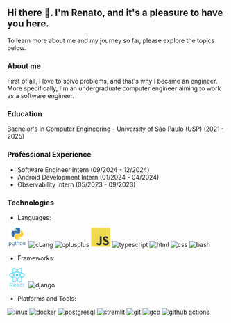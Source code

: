 ## Hi there 👋. I'm Renato, and it's a pleasure to have you here.

To learn more about me and my journey so far, please explore the topics below.

### About me

First of all, I love to solve problems, and that's why I became an engineer. More specifically, I'm an undergraduate computer engineer aiming to work as a software engineer.

### Education

Bachelor's in Computer Engineering - University of São Paulo (USP) (2021 - 2025)

### Professional Experience

*  Software Engineer Intern (09/2024 - 12/2024)
*  Android Development Intern (01/2024 -  04/2024)
*  Observability Intern (05/2023 - 09/2023)

### Technologies

* Languages:
<!--
* Python
* JavaScript
* C/C++
* Kotlin
* HTML
* CSS
* SQL
* VHDL
-->

<p align="left">
<img src="https://raw.githubusercontent.com/devicons/devicon/master/icons/python/python-original-wordmark.svg" alt="python" width="45" height="45"/>
<img src="https://cdn.jsdelivr.net/gh/devicons/devicon/icons/c/c-original.svg" alt="cLang" width="45" height="45"/>
<img src="https://cdn.jsdelivr.net/gh/devicons/devicon/icons/cplusplus/cplusplus-original.svg" alt="cplusplus" width="45" height="45"/>
<img src="https://raw.githubusercontent.com/devicons/devicon/master/icons/javascript/javascript-original.svg" alt="javascript" width="45" height="45" />
<img src="https://cdn.jsdelivr.net/gh/devicons/devicon@latest/icons/typescript/typescript-original.svg" alt="typescript" width="45" height="45" />
<img src="https://cdn.jsdelivr.net/gh/devicons/devicon/icons/html5/html5-original.svg" alt="html" width="45" height="45"/>
<img src="https://cdn.jsdelivr.net/gh/devicons/devicon@latest/icons/css3/css3-original.svg" alt="css" width="45" height="45" />
<img src="https://cdn.jsdelivr.net/gh/devicons/devicon/icons/bash/bash-original.svg" alt="bash" width="45" height="45"/>
</p>


* Frameworks:
<!--
* Django
* React
* React Native
-->
<p align="left">
<img src="https://raw.githubusercontent.com/devicons/devicon/master/icons/react/react-original-wordmark.svg" alt="react" width="45" height="45" />
<img src="https://cdn.jsdelivr.net/gh/devicons/devicon@latest/icons/django/django-plain.svg" alt="django" width="45" height="45" />
</p>

* Platforms and Tools:
<p align="left">
<img src="https://cdn.jsdelivr.net/gh/devicons/devicon/icons/linux/linux-original.svg" alt="linux" width="45" height="45"/>
<img src="https://cdn.jsdelivr.net/gh/devicons/devicon/icons/docker/docker-original.svg" alt="docker" width="45" height="45"/>
<img src="https://cdn.jsdelivr.net/gh/devicons/devicon@latest/icons/postgresql/postgresql-original.svg" alt="postgresql" width="45" height="45" />
<img src="https://cdn.jsdelivr.net/gh/devicons/devicon@latest/icons/streamlit/streamlit-original.svg" alt="stremlit" width="45" height="45" />
<img src="https://cdn.jsdelivr.net/gh/devicons/devicon/icons/git/git-original.svg" alt="git" width="45" height="45"/>
<img src="https://cdn.jsdelivr.net/gh/devicons/devicon@latest/icons/googlecloud/googlecloud-original.svg" alt="gcp" width="45" height="45" />
<img src="https://cdn.jsdelivr.net/gh/devicons/devicon@latest/icons/githubactions/githubactions-original.svg" alt="github actions" width="45" height="45"/>
</p>

<!--
### Stats
[![Top Langs](https://github-readme-stats.vercel.app/api/top-langs/?username=RenatoFleury&layout=donut)](https://github.com/anuraghazra/github-readme-stats)
[![Anurag's GitHub stats](https://github-readme-stats.vercel.app/api?username=RenatoFleury)](https://github.com/RenatoFleury/github-readme-stats)
-->

<!--
**RenatoFleury/RenatoFleury** is a ✨ _special_ ✨ repository because its `README.md` (this file) appears on your GitHub profile.

Here are some ideas to get you started:

- 🔭 I’m currently working on ...
- 🌱 I’m currently learning ...
- 👯 I’m looking to collaborate on ...
- 🤔 I’m looking for help with ...
- 💬 Ask me about ...
- 📫 How to reach me: ...
- 😄 Pronouns: ...
- ⚡ Fun fact: ...
-->
